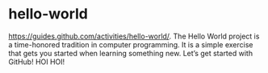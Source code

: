 # hello-world
https://guides.github.com/activities/hello-world/. 
The Hello World project is a time-honored tradition in computer programming. It is a simple exercise that gets you started when learning something new. Let’s get started with GitHub!
HOI HOI!
